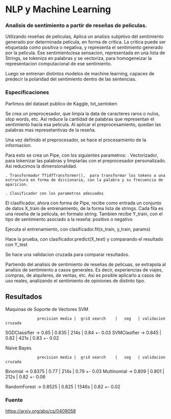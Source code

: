# NLP y Machine Learning


### Analisis de sentimiento a partir de reseñas de peliculas.
 
Utilizando reseñas de peliculas, Aplica un analisis subjetivo del sentimiento generado por determinada pelicula, en forma de critica. 
La critica puede ser etiquetada como positiva o negativa, y representa el sentimiento generado por la pelicula.
Ese sentimiento/esa sensacion, representada en una lista de Strings, se tokeniza en palabras y se vectoriza, para homogeneizar la representacion computacional de ese sentimiento.

Luego se entrenan distintos modelos de machine learning, capaces de predecir la polaridad del sentimiento dentro de las sentencias.





### Especificaciones


Partimos del dataset publico de Kaggle, txt_sentoken 

Se crea un preprocesador, que limpia la data de caracteres raros o nulos, stop words, etc. 
Asi reduce la cantidad de palabras que representan el sentimiento hacia esa pelicula. 
Al aplicar el preprocesamiento, quedan las palabras mas represetantivas de la reseña.


Una vez definido el preprocesador, se hace el procesamiento de la informacion.

Para esto se crea un Pipe, con los siguientes parametros:
	. Vectorizador, para tokenizar las palabras y limpiarlas con el preprocesador personalizado. Asi reducimos la dimensionalidad. 

	. Transformador TfidfTransformer(),  para transformar los tokens a una estructura en forma de diccionario, con la palabra y su frecuencia de aparicion.

	. Clasificador con los parametros adecuados
	

El clasificador, ahora con forma de Pipe, recibe como entrada un conjunto de datos X_train de entrenamiento, de la forma lista de strings. Cada fila es una reseña de la pelicula, en formato string. 
Tambien recibe Y_train, con el tipo de sentimiento asociado a la reseña: positivo o negativo


Ejecuta el entrenamiento, con clasificador.fit(x_train, y_train, params)


Hace la prueba, con clasificador.predict(X_test) y comparando el resultado con Y_test


Se hace una validacion cruzada para comparar resultados.



Partiendo del analisis de sentimiento de reseñas de pelicuas, se extrapola al analisis de sentimiento a casos generales. Es decir, experiencias de viajes, compras, de alquileres, de ventas, etc.
Asi es posible aplicarlo a casos de uso reales, analizando el sentimiento de opiniones de distinto tipo.



## Resultados


Maquinas de Soporte de Vectores SVM

                  precision media |  grid search	|   seg   | validacion cruzada  

SGDClassifier ->      		0.85  	| 	  0.835 	  |   214s  |  0.84 +- 0.03
SVMClasifier -> 	  	    0.845	  |	    0.82	    |   421s	|  0.83 +- 0.02




Naive Bayes

                  precision media |  grid search	|   seg   | validacion cruzada  

Binomial -> 		          0.8375	|   	0.77	    |   214s  |  0.79 +- 0.03
Multinomial -> 		        0.809 	| 	  0.801	    |   212s  |  0.82 +- 0.06


RandomForest ->           0.8525  |     0.825     |   1346s |  0.82 +- 0.02




### Fuente

https://arxiv.org/abs/cs/0409058



